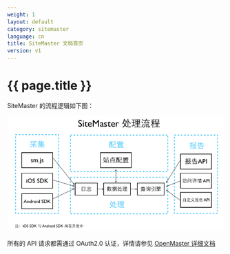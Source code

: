 ```yaml
---
weight: 1
layout: default
category: sitemaster
language: cn
title: SiteMaster 文档首页
version: v1
---
```



# {{ page.title }}

SiteMaster 的流程逻辑如下图：

![image](sitemaster-logic.png)


所有的 API 请求都需通过 OAuth2.0 认证，详情请参见 [OpenMaster 详细文档](http://dev.admaster.com.cn/doc/openmaster/v1/cn/index.html)
